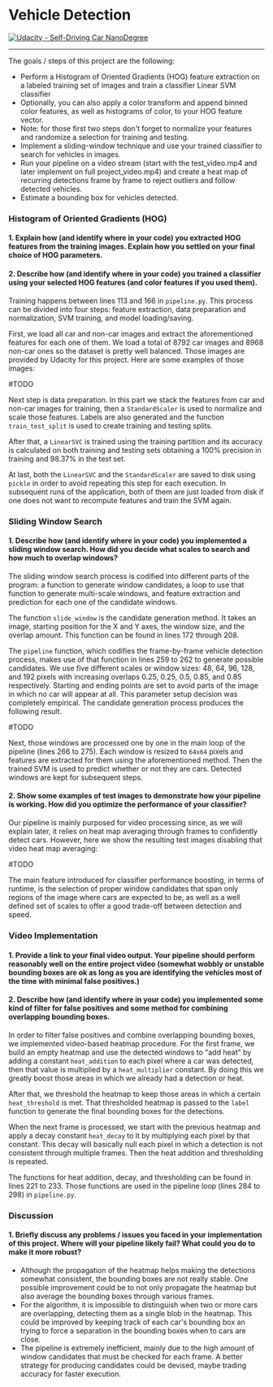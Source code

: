 # Vehicle Detection
[![Udacity - Self-Driving Car NanoDegree](https://s3.amazonaws.com/udacity-sdc/github/shield-carnd.svg)](http://www.udacity.com/drive)

---

The goals / steps of this project are the following:

* Perform a Histogram of Oriented Gradients (HOG) feature extraction on a labeled training set of images and train a classifier Linear SVM classifier
* Optionally, you can also apply a color transform and append binned color features, as well as histograms of color, to your HOG feature vector. 
* Note: for those first two steps don't forget to normalize your features and randomize a selection for training and testing.
* Implement a sliding-window technique and use your trained classifier to search for vehicles in images.
* Run your pipeline on a video stream (start with the test_video.mp4 and later implement on full project_video.mp4) and create a heat map of recurring detections frame by frame to reject outliers and follow detected vehicles.
* Estimate a bounding box for vehicles detected.

### Histogram of Oriented Gradients (HOG)

#### 1. Explain how (and identify where in your code) you extracted HOG features from the training images. Explain how you settled on your final choice of HOG parameters.

#### 2. Describe how (and identify where in your code) you trained a classifier using your selected HOG features (and color features if you used them).

Training happens between lines 113 and 166 in `pipeline.py`. This process can be divided into four steps: feature extraction, data preparation and normalization, SVM training, and model loading/saving.

First, we load all car and non-car images and extract the aforementioned features for each one of them. We load a total of 8792 car images and 8968 non-car ones so the dataset is pretty well balanced. Those images are provided by Udacity for this project. Here are some examples of those images:

#TODO

Next step is data preparation. In this part we stack the features from car and non-car images for training, then a `StandardScaler` is used to normalize and scale those features. Labels are also generated and the function `train_test_split` is used to create training and testing splits.

After that, a `LinearSVC` is trained using the training partition and its accuracy is calculated on both training and testing sets obtaining a 100% precision in training and 98.37% in the test set.

At last, both the `LinearSVC` and the `StandardScaler` are saved to disk using `pickle` in order to avoid repeating this step for each execution. In subsequent runs of the application, both of them are just loaded from disk if one does not want to recompute features and train the SVM again.


### Sliding Window Search

#### 1. Describe how (and identify where in your code) you implemented a sliding window search. How did you decide what scales to search and how much to overlap windows?

The sliding window search process is codified into different parts of the program: a function to generate window candidates, a loop to use that function to generate multi-scale windows, and feature extraction and prediction for each one of the candidate windows.

The function `slide_window` is the candidate generation method. It takes an image, starting position for the X and Y axes, the window size, and the overlap amount. This function can be found in lines 172 through 208.

The `pipeline` function, which codifies the frame-by-frame vehicle detection process, makes use of that function in lines 259 to 262 to generate possible candidates. We use five different scales or window sizes: 48, 64, 96, 128, and 192 pixels with increasing overlaps 0.25, 0.25, 0.5, 0.85, and 0.85 respectively. Starting and ending points are set to avoid parts of the image in which no car will appear at all. This parameter setup decision was completely empirical. The candidate generation process produces the following result.

#TODO

Next, those windows are processed one by one in the main loop of the pipeline (lines 266 to 275). Each window is resized to `64x64` pixels and features are extracted for them using the aforementioned method. Then the trained SVM is used to predict whether or not they are cars. Detected windows are kept for subsequent steps.

#### 2. Show some examples of test images to demonstrate how your pipeline is working. How did you optimize the performance of your classifier?

Our pipeline is mainly purposed for video processing since, as we will explain later, it relies on heat map averaging through frames to confidently detect cars. However, here we show the resulting test images disabling that video heat map averaging:

#TODO

The main feature introduced for classifier performance boosting, in terms of runtime, is the selection of proper window candidates that span only regions of the image where cars are expected to be, as well as a well defined set of scales to offer a good trade-off between detection and speed.

### Video Implementation

#### 1. Provide a link to your final video output. Your pipeline should perform reasonably well on the entire project video (somewhat wobbly or unstable bounding boxes are ok as long as you are identifying the vehicles most of the time with minimal false positives.)

#### 2. Describe how (and identify where in your code) you implemented some kind of filter for false positives and some method for combining overlapping bounding boxes.

In order to filter false positives and combine overlapping bounding boxes, we implemented video-based heatmap procedure. For the first frame, we build an empty heatmap and use the detected windows to "add heat" by adding a constant `heat_addition` to each pixel where a car was detected, then that value is multiplied by a `heat_multiplier` constant. By doing this we greatly boost those areas in which we already had a detection or heat.

After that, we threshold the heatmap to keep those areas in which a certain `heat_threshold` is met. That thresholded heatmap is passed to the `label` function to generate the final bounding boxes for the detections.

When the next frame is processed, we start with the previous heatmap and apply a decay constant `heat_decay` to it by multiplying each pixel by that constant. This decay will basically null each pixel in which a detection is not consistent through multiple frames. Then the heat addition and thresholding is repeated.

The functions for heat addition, decay, and thresholding can be found in lines 221 to 233. Those functions are used in the pipeline loop (lines 284 to 298) in `pipeline.py`.

### Discussion

#### 1. Briefly discuss any problems / issues you faced in your implementation of this project. Where will your pipeline likely fail? What could you do to make it more robust?

* Although the propagation of the heatmap helps making the detections somewhat consistent, the bounding boxes are not really stable. One possible improvement could be to not only propagate the heatmap but also average the bounding boxes through various frames.
* For the algorithm, it is impossible to distinguish when two or more cars are overlapping, detecting them as a single blob in the heatmap. This could be improved by keeping track of each car's bounding box an trying to force a separation in the bounding boxes when to cars are close.
* The pipeline is extremely inefficient, mainly due to the high amount of window candidates that must be checked for each frame. A better strategy for producing candidates could be devised, maybe trading accuracy for faster execution.
